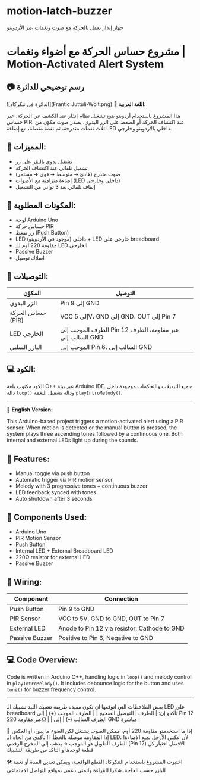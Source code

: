 # motion-latch-buzzer
جهاز إنذار يعمل بالحركة مع صوت ونغمات عبر الأردوينو
#  مشروع حساس الحركة مع أضواء ونغمات | Motion-Activated Alert System
## 📷 رسم توضيحي للدائرة
![الدائرة في تنكركاد](Frantic Juttuli-Wolt.png)
📌 **اللغة العربية:**

هذا المشروع باستخدام أردوينو يتيح تشغيل نظام إنذار عند الكشف عن الحركة، عبر حساس PIR. عند اكتشاف الحركة أو الضغط على الزر اليدوي، يصدر صوت مكوّن من ثلاث نغمات متدرجة، ثم نغمة متصلة، مع إضاءة LED داخلي بالاردوينو وخارجي.

## 🎯 المميزات:
- تشغيل يدوي بالنقر على زر
- تشغيل تلقائي عند اكتشاف الحركة
- صوت متدرج (هادئ ➜ متوسط ➜ قوي ➜ مستمر)
- إضاءة متزامنة مع الأصوات (LED داخلي وخارجي)
- إيقاف تلقائي بعد 3 ثواني من التشغيل

## 🧰 المكونات المطلوبة:
- لوحة Arduino Uno
- حساس حركة PIR
- زر ضغط (Push Button)
- LED داخلي (موجود في الأردوينو) + LED خارجي على breadboard
- مقاومة 220 أوم للـ LED الخارجي
- Passive Buzzer
- اسلاك توصيل

## 🔌 التوصيلات:
| المكوّن            | التوصيل                         |
|-------------------|----------------------------------|
| الزر اليدوي         | Pin 9 إلى GND                    |
| حساس الحركة (PIR)   | VCC إلى 5V، GND إلى GND، OUT إلى Pin 7 |
| LED الخارجي        | الطرف الموجب إلى Pin 12 عبر مقاومة، الطرف السالب إلى GND |
| البازر السلبي       | الموجب إلى Pin 6، السالب إلى GND |

## 💻 الكود:
الكود مكتوب بلغة C++ عبر بيئة Arduino IDE. جميع التبديلات والتحكمات موجودة داخل دالة `loop()` ودالة تشغيل النغمة `playIntroMelody()`.

---

📌 **English Version:**

This Arduino-based project triggers a motion-activated alert using a PIR sensor. When motion is detected or the manual button is pressed, the system plays three ascending tones followed by a continuous one. Both internal and external LEDs light up during the sounds.

## 🎯 Features:
- Manual toggle via push button
- Automatic trigger via PIR motion sensor
- Melody with 3 progressive tones + continuous buzzer
- LED feedback synced with tones
- Auto shutdown after 3 seconds

## 🧰 Components Used:
- Arduino Uno
- PIR Motion Sensor
- Push Button
- Internal LED + External Breadboard LED
- 220Ω resistor for external LED
- Passive Buzzer

## 🔌 Wiring:
| Component         | Connection                        |
|------------------|------------------------------------|
| Push Button       | Pin 9 to GND                      |
| PIR Sensor        | VCC to 5V, GND to GND, OUT to Pin 7 |
| External LED      | Anode to Pin 12 via resistor, Cathode to GND |
| Passive Buzzer    | Positive to Pin 6, Negative to GND |

## 💻 Code Overview:
Code is written in Arduino C++, handling logic in `loop()` and melody control in `playIntroMelody()`. It includes debounce logic for the button and uses `tone()` for buzzer frequency control.

---
بعض الملاحظات التي اتوقعها ان تكون مفيدة 
طريقة تشبيك الليد 
تشبيك الـ LED على breadboard
تأكدو إن:
| الطرف | التوصيل الصحيح | 
| الطرف الموجب (+) | إلى Pin 12 عبر مقاومة 220Ω | 
| الطرف السالب (–) | إلى GND مباشرة | 


📌 إذا ما استخدمتو مقاومة 220 أوم، ممكن الصوت يشتغل لكن الضوء ما يبين، أو العكس إذا المقاومة موصلة بالخطأ.
‼️ تأكدي من اتجاه الـ LED، لأن عكس الأرجل يمنع الإضاءة!
الطرف الطويل هو الموجب ➜ يذهب إلى المخرج الرقمي (Pin 12)
الافضل اختبار كل قطعة لوحدها و التاكد من طريقة التشبيك




🛠️ اختبرت المشروع باستخدام التنكركاد القطع الواقعية، ويمكن تعديل المدة أو نغمة البازر حسب الحاجة.
شكرا للقراءة واتمنى دعمي بمواقع التواصل الاجتماعي 
